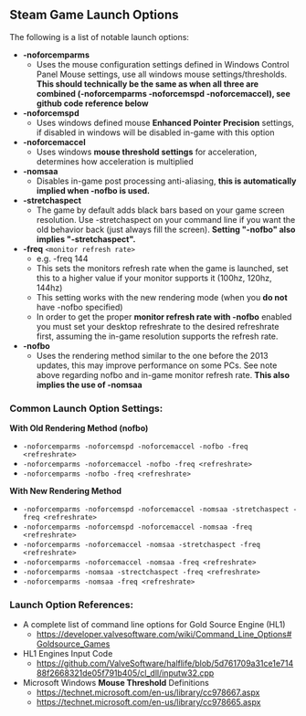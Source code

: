 ## Steam Game Launch Options
The following is a list of notable launch options:
   - **-noforcemparms**
      - Uses the mouse configuration settings defined in Windows Control Panel Mouse settings, use all windows mouse settings/thresholds. **This should technically be the same as when all three are combined (-noforcemparms -noforcemspd -noforcemaccel), see github code reference below**
   - **-noforcemspd**
      - Uses windows defined mouse **Enhanced Pointer Precision** settings, if disabled in windows will be disabled in-game with this option
   - **-noforcemaccel**
      - Uses windows **mouse threshold settings** for acceleration, determines how acceleration is multiplied
   - **-nomsaa**
      - Disables in-game post processing anti-aliasing, **this is automatically implied when -nofbo is used.**
   - **-stretchaspect**
      - The game by default adds black bars based on your game screen resolution. Use -stretchaspect on your command line if you want the old behavior back (just always fill the screen). **Setting "-nofbo" also implies "-stretchaspect".**
   - **-freq** `<monitor refresh rate>`
      - e.g. -freq 144
      - This sets the monitors refresh rate when the game is launched, set this to a higher value if your monitor supports it (100hz, 120hz, 144hz)
      - This setting works with the new rendering mode (when you **do not** have -nofbo specified)
      - In order to get the proper **monitor refresh rate with -nofbo** enabled you must set your desktop refreshrate to the desired refreshrate first, assuming the in-game resolution supports the refresh rate.
   - **-nofbo**
      - Uses the rendering method similar to the one before the 2013 updates, this may improve performance on some PCs. See note above regarding nofbo and in-game monitor refresh rate. **This also implies the use of -nomsaa**
      
### Common Launch Option Settings:
**With Old Rendering Method (nofbo)**
   - `-noforcemparms -noforcemspd -noforcemaccel -nofbo -freq <refreshrate>`
   - `-noforcemparms -noforcemaccel -nofbo -freq <refreshrate>`
   - `-noforcemparms -nofbo -freq <refreshrate>`

**With New Rendering Method**
   - `-noforcemparms -noforcemspd -noforcemaccel -nomsaa -stretchaspect -freq <refreshrate>`
   - `-noforcemparms -noforcemspd -noforcemaccel -nomsaa -freq <refreshrate>`
   - `-noforcemparms -noforcemaccel -nomsaa -stretchaspect -freq <refreshrate>`
   - `-noforcemparms -noforcemaccel -nomsaa -freq <refreshrate>`
   - `-noforcemparms -nomsaa -strectchaspect -freq <refreshrate>`
   - `-noforcemparms -nomsaa -freq <refreshrate>`
   
### Launch Option References:
   - A complete list of command line options for Gold Source Engine (HL1)
      - https://developer.valvesoftware.com/wiki/Command_Line_Options#Goldsource_Games
   - HL1 Engines Input Code
      - https://github.com/ValveSoftware/halflife/blob/5d761709a31ce1e71488f2668321de05f791b405/cl_dll/inputw32.cpp
   - Microsoft Windows **Mouse Threshold** Definitions
      - https://technet.microsoft.com/en-us/library/cc978667.aspx
      - https://technet.microsoft.com/en-us/library/cc978665.aspx
